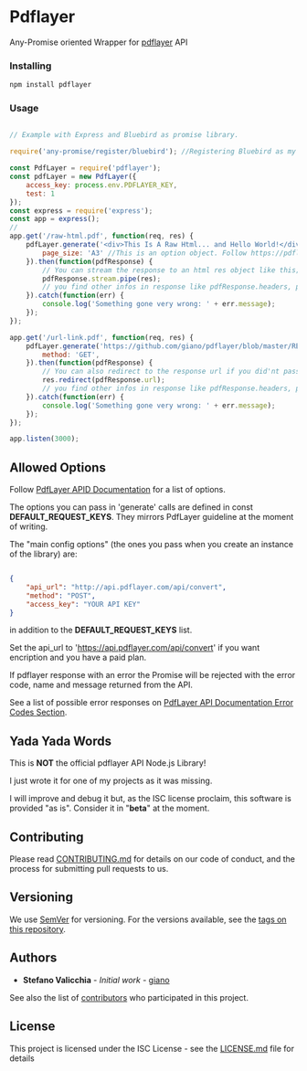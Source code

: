 # Pdflayer

Any-Promise oriented Wrapper for [pdflayer](https://pdflayer.com) API

### Installing

```javascript
npm install pdflayer
```

### Usage

```javascript

// Example with Express and Bluebird as promise library.

require('any-promise/register/bluebird'); //Registering Bluebird as my preferred Promise library. If not done will go native.

const PdfLayer = require('pdflayer');
const pdfLayer = new PdfLayer({
    access_key: process.env.PDFLAYER_KEY,
    test: 1
});
const express = require('express');
const app = express();
// 
app.get('/raw-html.pdf', function(req, res) {
    pdfLayer.generate('<div>This Is A Raw Html... and Hello World!</div>', {
        page_size: 'A3' //This is an option object. Follow https://pdflayer.com/documentation for more infos.
    }).then(function(pdfResponse) {
        // You can stream the response to an html res object like this;
        pdfResponse.stream.pipe(res);
        // you find other infos in response like pdfResponse.headers, pdfResponse.fileName, pdfResponse.size
    }).catch(function(err) {
        console.log('Something gone very wrong: ' + err.message);
    });
});

app.get('/url-link.pdf', function(req, res) {
    pdfLayer.generate('https://github.com/giano/pdflayer/blob/master/README.md', {
        method: 'GET',
    }).then(function(pdfResponse) {
        // You can also redirect to the response url if you did'nt passed some POST specific params (like raw html, header_html and footer_html)
        res.redirect(pdfResponse.url);
        // you find other infos in response like pdfResponse.headers, pdfResponse.fileName, pdfResponse.size
    }).catch(function(err) {
        console.log('Something gone very wrong: ' + err.message);
    });
});

app.listen(3000);
```

## Allowed Options

Follow [PdfLayer APID Documentation](https://pdflayer.com/documentation) for a list of options.

The options you can pass in 'generate' calls are defined in const __DEFAULT_REQUEST_KEYS__. They mirrors PdfLayer guideline at the moment of writing.

The "main config options" (the ones you pass when you create an instance of the library) are:

```json

{
	"api_url": "http://api.pdflayer.com/api/convert",
	"method": "POST",
	"access_key": "YOUR API KEY"
}
```

in addition to the __DEFAULT_REQUEST_KEYS__ list.

Set the api_url to 'https://api.pdflayer.com/api/convert' if you want encription and you have a paid plan.

If pdflayer response with an error the Promise will be rejected with the error code, name and message returned from the API.

See a list of possible error responses on [PdfLayer API Documentation Error Codes Section](https://pdflayer.com/documentation#error_codes).

## Yada Yada Words

This is __NOT__ the official pdflayer API Node.js Library! 

I just wrote it for one of my projects as it was missing. 

I will improve and debug it but, as the ISC license proclaim, this software is provided "as is". Consider it in "__beta__" at the moment. 

## Contributing

Please read [CONTRIBUTING.md](contributing.md) for details on our code of conduct, and the process for submitting pull requests to us.

## Versioning

We use [SemVer](http://semver.org/) for versioning. For the versions available, see the [tags on this repository](https://github.com/giano/pdflayer/tags). 

## Authors

* **Stefano Valicchia** - *Initial work* - [giano](https://github.com/giano/pdflayer)

See also the list of [contributors](https://github.com/giano/pdflayer/contributors) who participated in this project.

## License

This project is licensed under the ISC License - see the [LICENSE.md](LICENSE.md) file for details
